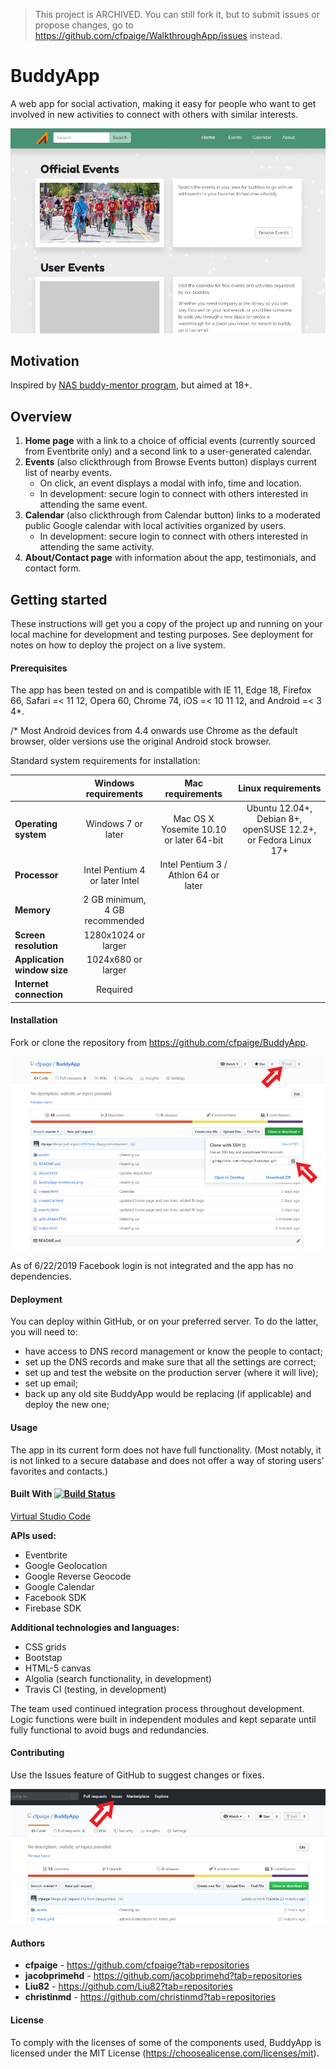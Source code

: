 > This project is ARCHIVED. You can still fork it, but to submit issues or propose changes, go to https://github.com/cfpaige/WalkthroughApp/issues instead.

# BuddyApp

A web app for social activation, making it easy for people who want to get involved in new activities to connect with others with similar interests.

![BuddyApp front page screencap](/buddyApp-screencap.png)


## Motivation

Inspired by [NAS buddy-mentor program](https://www.autism.org.uk/services/community/befriending-mentoring.aspx), but aimed at 18+.

## Overview

1. **Home page** with a link to a choice of official events (currently sourced from Eventbrite only) and a second link to a user-generated calendar.
2. **Events** (also clickthrough from Browse Events button) displays current list of nearby events.
	- On click, an event displays a modal with info, time and location.
	- In development: secure login to connect with others interested in attending the same event.
3. **Calendar** (also clickthrough from Calendar button) links to a moderated public Google calendar with local activities organized by users.
	- In development: secure login to connect with others interested in attending the same activity.
4. **About/Contact page** with information about the app, testimonials, and contact form.

## Getting started

These instructions will get you a copy of the project up and running on your local machine for development and testing purposes. See deployment for notes on how to deploy the project on a live system.

#### Prerequisites

The app has been tested on and is compatible with IE 11, Edge 18, Firefox 66, Safari =< 11 12, Opera 60, Chrome 74, iOS =< 10 11 12, and Android =< 3 4*.

/* Most Android devices from 4.4 onwards use Chrome as the default browser, older versions use the original Android stock browser.

Standard system requirements for installation:

|  | Windows requirements | Mac requirements | Linux requirements |
|:---|:---:|:---:|:---:|
|**Operating system**|Windows 7 or later|Mac OS X Yosemite 10.10 or later 64-bit|Ubuntu 12.04+, Debian 8+, openSUSE 12.2+, or Fedora Linux 17+|
|**Processor**|Intel Pentium 4 or later	Intel|Intel Pentium 3 / Athlon 64 or later|
|**Memory**|2 GB minimum, 4 GB recommended|
|**Screen resolution**|1280x1024 or larger|
|**Application window size**|1024x680 or larger|
|**Internet connection**|Required|

#### Installation

Fork or clone the repository from https://github.com/cfpaige/BuddyApp.

![BuddyApp GitHub repository page screencap](/installation.png)

As of 6/22/2019 Facebook login is not integrated and the app has no dependencies.

#### Deployment

You can deploy within GitHub, or on your preferred server. To do the latter, you will need to:
- have access to DNS record management or know the people to contact;
- set up the DNS records and make sure that all the settings are correct;
- set up and test the website on the production server (where it will live);
- set up email;
- back up any old site BuddyApp would be replacing (if applicable) and deploy the new one;

#### Usage

The app in its current form does not have full functionality. (Most notably, it is not linked to a secure database and does not offer a way of storing users' favorites and contacts.)

#### Built With [![Build Status](https://travis-ci.com/cfpaige/BuddyApp.svg?branch=master)](https://travis-ci.com/cfpaige/BuddyApp)

[Virtual Studio Code](https://code.visualstudio.com/)

**APIs used:** 
- Eventbrite
- Google Geolocation
- Google Reverse Geocode
- Google Calendar
- Facebook SDK
- Firebase SDK

**Additional technologies and languages:**
- CSS grids
- Bootstap
- HTML-5 canvas
- Algolia (search functionality, in development)
- Travis CI (testing, in development)

The team used continued integration process throughout development. Logic functions were built in independent modules and kept separate until fully functional to avoid bugs and redundancies.

#### Contributing

Use the Issues feature of GitHub to suggest changes or fixes.

![GitHub Issues menu screencap](/issues.png)

#### Authors

- **cfpaige** - https://github.com/cfpaige?tab=repositories
- **jacobprimehd** - https://github.com/jacobprimehd?tab=repositories
- **Liu82** - https://github.com/Liu82?tab=repositories
- **christinmd** - https://github.com/christinmd?tab=repositories

#### License

To comply with the licenses of some of the components used, BuddyApp is licensed under the MIT License (https://choosealicense.com/licenses/mit).